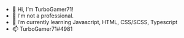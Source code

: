 - 👋 Hi, I’m TurboGamer71! 
- 👀 I'm not a professional. 
- 🌱 I’m currently learning Javascript, HTML, CSS/SCSS, Typescript
- 📫 TurboGamer71#4981 

<!---
TurboGamer71/TurboGamer71 is a ✨ special ✨ repository because its `README.md` (this file) appears on your GitHub profile.
You can click the Preview link to take a look at your changes.
--->

